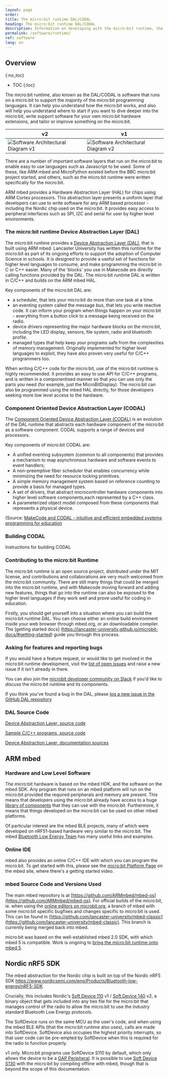 ```yaml
---
layout: page
order:
title: The micro:bit runtime DAL/CODAL
heading: The micro:bit runtime DAL/CODAL
description: Information on developing with the micro:bit runtime, the low level C/C++ tool on which much of the software ecosystem for the micro:bit is built.
permalink: /software/runtime/
ref: software
lang: en
---
```


## Overview
{:no_toc}

* TOC
{:toc}

The micro:bit runtime, also known as the DAL/CODAL is software that runs on a micro:bit to support the majority of the micro:bit programming languages. It can help you understand how the micro:bit works, and also will help you understand where to start if you want to dive deeper into the micro:bit, write support software for your own micro:bit hardware extensions, and tailor or improve something on the micro:bit.

| v2   | v1
| ---- | ---- 
|![Software Architectural Diagram v1](/docs/software/assets/software-overview-v2.svg) | ![Software Architectural Diagram v2](/docs/software/assets/software-overview.svg)

There are a number of important software layers that run on the micro:bit to enable easy to use languages such as Javascript to be used. Some of these, like ARM mbed and MicroPython existed before the BBC micro:bit project started, and others, such as the micro:bit runtime were written specifically for the micro:bit.

ARM mbed provides a Hardware Abstraction Layer (HAL) for chips using ARM Cortex processors. This abstraction layer presents a uniform layer that developers can use to write software for any ARM based processor - including the Nordic chip used on the micro:bit. It provides easy access to peripheral interfaces such as SPI, I2C and serial for user by higher level environments.

### The micro:bit runtime Device Abstraction Layer (DAL)

The micro:bit runtime provides a [Device Abstraction Layer (DAL)](https://lancaster-university.github.io/microbit-docs/), that is built using ARM mbed. Lancaster University has written this runtime for the micro:bit as part of its ongoing efforts to support the adoption of Computer Science in schools. It is designed to provide a useful set of functions for higher level languages to consume, and make programming the micro:bit in C or C++ easier. Many of the 'blocks' you use in Makecode are directly calling functions provided by the DAL. The micro:bit runtime DAL is written in C/C++ and builds on the ARM mbed HAL.

Key components of the micro:bit DAL are:

* a scheduler, that lets your micro:bit do more than one task at a time.
* an eventing system called the message bus, that lets you write reactive code. It can inform your program when things happen on your micro:bit - everything from a button click to a message being received on the radio.
* device drivers representing the major hardware blocks on the micro:bit, including the LED display, sensors, file system, radio and bluetooth profile.
* managed types that help keep your programs safe from the complexities of memory management. Originally implemented for higher level languages to exploit, they have also proven very useful for C/C++ programmers too.

When writing C/C++ code for the micro:bit, use of the micro:bit runtime is highly recommended. It provides an easy to use API for C/C++ programs, and is written in a componentised manner so that you can use only the parts you need (for example, just the MicroBitDisplay). The micro:bit can also be programmed using the mbed HAL directly, for those developers seeking more low level access to the hardware.

### Component Oriented Device Abstraction Layer (CODAL)
The [Component Oriented Device Abstraction Layer (CODAL)](https://lancaster-university.github.io/codal/) is an evolution of the DAL runtime that abstracts each hardware component of the micro:bit as a software component. CODAL supports a range of devices and processors.

Key components of micro:bit CODAL are:

* A unified eventing subsystem (common to all components) that provides a mechanism to map asynchronous hardware and software events to event handlers;
* A non-preemptive fiber scheduler that enables concurrency while minimizing the need for resource locking primitives.
* A simple memory management system based on reference counting to provide a basis for managed types.
* A set of drivers, that abstract microcontroller hardware components into higher level software components,each represented by a C++ class.
* A parameterized object model composed from these components that represents a physical device.

(Source: [MakeCode and CODAL - intuitive and efficient embedded systems programming for education](https://tech.microbit.org/projects/MakeCode-and-CODAL/)

### Building CODAL

Instructions for building CODAL

### Contributing to the micro:bit Runtime

The micro:bit runtime is an open source project, distributed under the MIT license, and contributions and collaborations are very much welcomed from the micro:bit community. There are still many things that could be merged into the micro:bit runtime, and with Makecode moving forward and adding new features, things that go into the runtime can also be exposed to the higher level languages if they work well and prove useful for coding in education.

Firstly, you should get yourself into a situation where you can build the micro:bit runtime DAL. You can choose either an online build environment inside your web browser through mbed.org, or an downloadable compiler. The [getting started docs] (https://lancaster-university.github.io/microbit-docs/#getting-started) guide you through this process.


### Asking for features and reporting bugs

If you would have a feature request, or would like to get involved in the micro:bit runtime development, visit the [list of open issues](https://github.com/lancaster-university/microbit-dal/issues) and raise a new issue if it isn't already in there. 

You can also join the [microbit developer community on Slack](/community) if you'd like to discuss the micro:bit runtime and its components.

If you think you've found a bug in the DAL, please [log a new issue in the GitHub DAL repository](https://github.com/lancaster-university/microbit-dal/issues/new)

### DAL Source Code

[Device Abstraction Layer, source code](https://github.com/lancaster-university/microbit-dal)

[Sample C/C++ programs, source code](https://github.com/lancaster-university/microbit-samples)

[Device Abstraction Layer, documentation sources](https://github.com/lancaster-university/microbit-docs)

## ARM mbed

### Hardware and Low Level Software

The micro:bit hardware is based on the mbed HDK, and the software on the mbed SDK. Any program that runs on an mbed platform will run on the micro:bit provided the required peripherals and memory are present. This means that developers using the micro:bit already have access to a huge [library of components](https://developer.mbed.org/components/) that they can use with the micro:bit. Furthermore, it means that things developed on the micro:bit can be used on other mbed platforms.

Of particular interest are the mbed BLE projects, many of which were developed on nRF51-based hardware very similar to the micro:bit. The mbed [Bluetooth Low Energy Team](https://developer.mbed.org/teams/Bluetooth-Low-Energy/) has many useful links and examples.

### Online IDE

mbed also provides an online C/C++ IDE with which you can program the micro:bit. To get started with this, please see the [micro:bit Platform Page](http://developer.mbed.org/platforms/Microbit) on the mbed site, where there's a getting started video.

### mbed Source Code and Versions Used

The main mbed repository is at [https://github.com/ARMmbed/mbed-os](https://github.com/ARMmbed/mbed-os). For official builds of the micro:bit, ie. when using the [online editors on microbit.org](https://microbit.org/code), a branch of mbed with some micro:bit specific bugfixes and changes specific to micro:bit is used. This can be found in [https://github.com/lancaster-university/mbed-classic](https://github.com/lancaster-university/mbed-classic). This branch is currently being merged back into mbed.

micro:bit was based on the well-established mbed 2.0 SDK, with which mbed 5 is compatible. Work is ongoing to [bring the micro:bit runtime onto mbed 5](https://github.com/lancaster-university/microbit-dal/issues/224).

## Nordic nRF5 SDK

The mbed abstraction for the Nordic chip is built on top of the Nordic nRF5 SDK
https://www.nordicsemi.com/eng/Products/Bluetooth-low-energy/nRF5-SDK

Crucially, this includes Nordic's [Soft Device 110](https://www.nordicsemi.com/Software-and-Tools/Software/S110) <span class="v1">v1</span> / [Soft Device 140](https://www.nordicsemi.com/Software-and-tools/Software/S140) <span class="v2">v2</span>, a binary object that gets included into any hex file for the micro:bit that manages control of the radio to allow the micro:bit to use the industry standard Bluetooth Low Energy protocols.

The SoftDevice runs on the same MCU as the user's code, and when using the mbed BLE APIs (that the micro:bit runtime also uses), calls are made into SoftDevice. SoftDevice also occupies the highest priority interrupts, so that user code can be pre-empted by SoftDevice when this is required for the radio to function properly.

<span class="v1">v1</span> only. Micro:bit programs use SoftDevice S110 by default, which only allows the device to be a [GAP Peripheral](http://bluetooth-mdw.blogspot.co.uk/2016/07/microbit-and-bluetooth-roles.html). It is possible to use [Soft Device S130](https://www.nordicsemi.com/Software-and-tools/Software/S130) with the micro:bit by compiling offline with mbed, though that is beyond the scope of this documentation.
